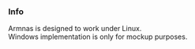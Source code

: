 ﻿### Info
Armnas is designed to work under Linux.  
Windows implementation is only for mockup purposes.  
